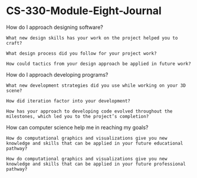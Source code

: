 # CS-330-Module-Eight-Journal

How do I approach designing software?

    What new design skills has your work on the project helped you to craft?

    What design process did you follow for your project work?

    How could tactics from your design approach be applied in future work?

How do I approach developing programs?

    What new development strategies did you use while working on your 3D scene?

    How did iteration factor into your development?

    How has your approach to developing code evolved throughout the milestones, which led you to the project’s completion?

How can computer science help me in reaching my goals?

    How do computational graphics and visualizations give you new knowledge and skills that can be applied in your future educational pathway?

    How do computational graphics and visualizations give you new knowledge and skills that can be applied in your future professional pathway?
